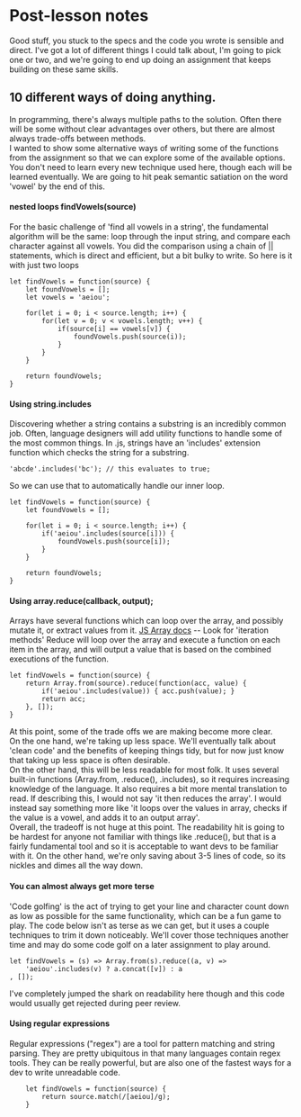 # Post-lesson notes
Good stuff, you stuck to the specs and the code you wrote is sensible and direct. I've got a lot of different things I could talk about, I'm going to pick one or two, and we're going to end up doing an assignment that keeps building on these same skills. 


## 10 different ways of doing anything. 
In programming, there's always multiple paths to the solution. Often there will be some without clear advantages over others, but there are almost always trade-offs between methods.  
I wanted to show some alternative ways of writing some of the functions from the assignment so that we can explore some of the available options. You don't need to learn every new technique used here, though each will be learned eventually. We are going to hit peak semantic satiation on the word 'vowel' by the end of this.

#### nested loops findVowels(source)
For the basic challenge of 'find all vowels in a string', the fundamental algorithm will be the same: loop through the input string, and compare each character against all vowels. You did the comparison using a chain of || statements, which is direct and efficient, but a bit bulky to write. So here is it with just two loops 

```
let findVowels = function(source) { 
    let foundVowels = [];
    let vowels = 'aeiou';

    for(let i = 0; i < source.length; i++) {
        for(let v = 0; v < vowels.length; v++) {
            if(source[i] == vowels[v]) { 
                foundVowels.push(source(i));
            }
        }
    }

    return foundVowels;
}
```

#### Using string.includes  
Discovering whether a string contains a substring is an incredibly common job. Often, language designers will add utility functions to handle some of the most common things. In .js, strings have an 'includes' extension function which checks the string for a substring.
```
'abcde'.includes('bc'); // this evaluates to true;
```
So we can use that to automatically handle our inner loop. 
```
let findVowels = function(source) { 
    let foundVowels = [];

    for(let i = 0; i < source.length; i++) {
        if('aeiou'.includes(source[i])) {
            foundVowels.push(source[i]);
        }
    }

    return foundVowels;
}
```

#### Using array.reduce(callback, output);
Arrays have several functions which can loop over the array, and possibly mutate it, or extract values from it. 
[JS Array docs](https://developer.mozilla.org/en-US/docs/Web/JavaScript/Reference/Global_Objects/Array) -- Look for 'iteration methods'
Reduce will loop over the array and execute a function on each item in the array, and will output a value that is based on the combined executions of the function. 

```
let findVowels = function(source) { 
    return Array.from(source).reduce(function(acc, value) {
        if('aeiou'.includes(value)) { acc.push(value); }
        return acc;
    }, []);
}
```
At this point, some of the trade offs we are making become more clear.  
On the one hand, we're taking up less space. We'll eventually talk about 'clean code' and the benefits of keeping things tidy, but for now just know that taking up less space is often desirable.  
On the other hand, this will be less readable for most folk. It uses several built-in functions (Array.from, .reduce(), .includes), so it requires increasing knowledge of the language. It also requires a bit more mental translation to read. If describing this, I would not say 'it then reduces the array'. I would instead say something more like 'it loops over the values in array, checks if the value is a vowel, and adds it to an output array'.  
Overall, the tradeoff is not huge at this point. The readability hit is going to be hardest for anyone not familiar with things like .reduce(), but that is a fairly fundamental tool and so it is acceptable to want devs to be familiar with it. On the other hand, we're only saving about 3-5 lines of code, so its nickles and dimes all the way down. 

#### You can almost always get more terse 
'Code golfing' is the act of trying to get your line and character count down as low as possible for the same functionality, which can be a fun game to play. The code below isn't as terse as we can get, but it uses a couple techniques to trim it down noticeably. We'll cover those techniques another time and may do some code golf on a later assignment to play around.
```
let findVowels = (s) => Array.from(s).reduce((a, v) => 
    'aeiou'.includes(v) ? a.concat([v]) : a
, []);
```
I've completely jumped the shark on readability here though and this code would usually get rejected during peer review. 

#### Using regular expressions  
Regular expressions ("regex") are a tool for pattern matching and string parsing. They are pretty ubiquitous in that many languages contain regex tools. They can be really powerful, but are also one of the fastest ways for a dev to write unreadable code. 
```
    let findVowels = function(source) { 
        return source.match(/[aeiou]/g);
    }
```



